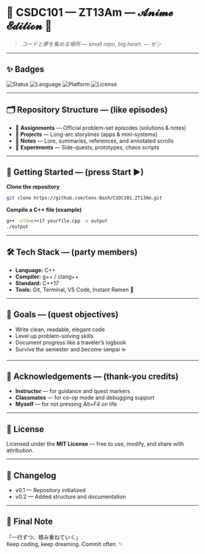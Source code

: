 # 🌸 CSDC101 — ZT13Am — 𝓐𝓷𝓲𝓶𝓮 𝓔𝓭𝓲𝓽𝓲𝓸𝓷 🌸

> *コードと夢を集める場所 — small repo, big heart. — ゼン*

---

## ✨ Badges
![Status](https://img.shields.io/badge/Status-Active-pink) ![Language](https://img.shields.io/badge/Language-C++17-blueviolet) ![Platform](https://img.shields.io/badge/Platform-Linux%20%7C%20Windows-lightgrey) ![License](https://img.shields.io/badge/License-MIT-black)

---

## 🗂️ Repository Structure — (like episodes)
- 📁 **Assignments** — Official problem-set episodes (solutions & notes)  
- 📁 **Projects** — Long-arc storylines (apps & mini-systems)  
- 📁 **Notes** — Lore, summaries, references, and annotated scrolls  
- 📁 **Experiments** — Side-quests, prototypes, chaos scripts

---

## 🚀 Getting Started — (press Start ▶)

**Clone the repository**
```bash
git clone https://github.com/Cenx-Bash/CSDC101.ZT13Am.git
```

**Compile a C++ file (example)**
```bash
g++ -std=c++17 yourfile.cpp -o output
./output
```

---

## 🛠️ Tech Stack — (party members)
- **Language:** C++  
- **Compiler:** g++ / clang++  
- **Standard:** C++17  
- **Tools:** Git, Terminal, VS Code, Instant Ramen 🍜

---

## 🎯 Goals — (quest objectives)
- Write clean, readable, elegant code  
- Level up problem-solving skills  
- Document progress like a traveler’s logbook  
- Survive the semester and become senpai ☕

---

## 🤝 Acknowledgements — (thank-you credits)
- **Instructor** — for guidance and quest markers  
- **Classmates** — for co-op mode and debugging support  
- **Myself** — for not pressing *Alt+F4* on life

---

## 📄 License
Licensed under the **MIT License** — free to use, modify, and share with attribution.

---

## 🧾 Changelog
- v0.1 — Repository initialized  
- v0.2 — Added structure and documentation  

---

## 🌙 Final Note
「一行ずつ、積み重ねていく」  
Keep coding, keep dreaming. Commit often. ✨
